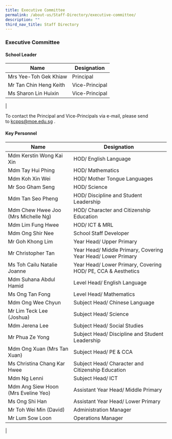 ```yaml
---
title: Executive Committee
permalink: /about-us/Staff-Directory/executive-committee/
description: ""
third_nav_title: Staff Directory
---
```

### **Executive Committee**
#### **School Leader**

| Name | Designation |
|---|---|
| Mrs Yee-Toh Gek Khiaw | Principal |
| Mr Tan Chin Heng Keith  | Vice-Principal |
| Ms Sharon Lin Huixin | Vice-Principal |
|

To contact the Principal and Vice-Principals via e-mail, please send to [kcpps@moe.edu.sg](mailto:kcpps@moe.edu.sg) .

#### **Key Personnel**

| Name | Designation |
|---|---|
| Mdm Kerstin Wong Kai Xin | HOD/ English Language |
| Mdm Tay Hui Phing  | HOD/ Mathematics |
| Mdm Koh Xin Wei | HOD/ Mother Tongue Languages |
| Mr Soo Gham Seng | HOD/ Science  |
| Mdm Tan Seo Pheng | HOD/ Discipline and Student Leadership |
| Mdm Chew Hwee Joo (Mrs Michelle Ng) | HOD/ Character and Citizenship Education |
| Mdm Lim Fung Hwee  | 	HOD/ ICT & MRL  |
| Mdm Ong Shir Nee    | 	School Staff Developer   |
| Mr Goh Khong Lim   | Year Head/ Upper Primary   |
| Mr Christopher Tan | Year Head/ Middle Primary, Covering Year Head/ Lower Primary   |
| Ms Toh Cailu Natalie Joanne | Year Head/ Lower Primary, Covering HOD/ PE, CCA & Aesthetics   |
| Mdm Suhana Abdul Hamid  | Level Head/ English Language|
| Ms Ong Tan Fong  | Level Head/ Mathematics |
| Mdm Ong Wee Chyun | Subject Head/ Chinese Language |
| Mr Lim Teck Lee (Joshua) | Subject Head/ Science |
| Mdm Jerena Lee | Subject Head/ Social Studies |
| Mr Phua Ze Yong | Subject Head/ Discipline and Student Leadership |
| Mdm Ong Xuan (Mrs Tan Xuan) | Subject Head/ PE & CCA  |
| Ms Christina Chang Kar Hwee | Subject Head/ Character and Citizenship Education  |
| Mdm Ng Lenni | Subject Head/ ICT  |
| Mdm Ang Siew Hoon (Mrs Eveline Yeo)  | Assistant Year Head/ Middle Primary   |
| Ms Ong Shi Han   | Assistant Year Head/ Lower Primary   |
| Mr Toh Wei Min (David) | 	Administration Manager |
| Mr Lum Sow Loon | 	Operations Manager |
|